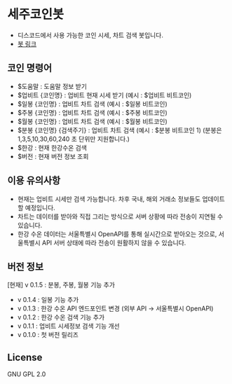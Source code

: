 # 세주코인봇
- 디스코드에서 사용 가능한 코인 시세, 차트 검색 봇입니다.
- [봇 링크](https://discord.com/oauth2/authorize?client_id=819819757246087218&scope=bot)

## 코인 명령어
- $도움말 : 도움말 정보 받기
- $업비트 {코인명} : 업비트 현재 시세 받기 (예시 : $업비트 비트코인)
- $일봉 {코인명} : 업비트 차트 검색 (예시 : $일봉 비트코인)
- $주봉 {코인명} : 업비트 차트 검색 (예시 : $주봉 비트코인)
- $월봉 {코인명} : 업비트 차트 검색 (예시 : $월봉 비트코인)
- $분봉 {코인명} {검색주기} : 업비트 차트 검색 (예시 : $분봉 비트코인 1) (분봉은 1,3,5,10,30,60,240 초 단위만 지원합니다.)
- $한강 : 현재 한강수온 검색
- $버전 : 현재 버전 정보 조회

## 이용 유의사항
- 현재는 업비트 시세만 검색 가능합니다. 차후 국내, 해외 거래소 정보들도 업데이트할 예정입니다.
- 차트는 데이터를 받아와 직접 그리는 방식으로 서버 상황에 따라 전송이 지연될 수 있습니다.
- 한강 수온 데이터는 서울특별시 OpenAPI를 통해 실시간으로 받아오는 것으로, 서울특별시 API 서버 상태에 따라 전송이 원활하지 않을 수 있습니다.

## 버전 정보
[현재] v 0.1.5 : 분봉, 주봉, 월봉 기능 추가

- v 0.1.4 : 일봉 기능 추가
- v 0.1.3 : 한강 수온 API 엔드포인트 변경 (외부 API -> 서울특별시 OpenAPI)
- v 0.1.2 : 한강 수온 검색 기능 추가
- v 0.1.1 : 업비트 시세정보 검색 기능 개선
- v 0.1.0 : 첫 버전 릴리즈

## License
GNU GPL 2.0
